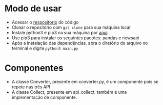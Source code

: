 # Modo de usar

* Acessar o [respositorio](https://github.com/danielyudicarvalho/api-consumer) do  código
* Clonar o repositório com `git clone` para sua máquina local
* Instale python3 e pip3 na sua máquina por [aqui](https://www.python.org/downloads/)
* Use pip3 para instalar os seguintes pacotes: pandas e newsapi
* Após a instalação das dependências, abra o diretório do arquivo no terminal e digite `python3 main.py`

# Componentes

* A classe Converter, presente em converter.py, é um componente pois se repete nas três API
* A classe Collect, presente em api_collect, também é uma implementação de componente.